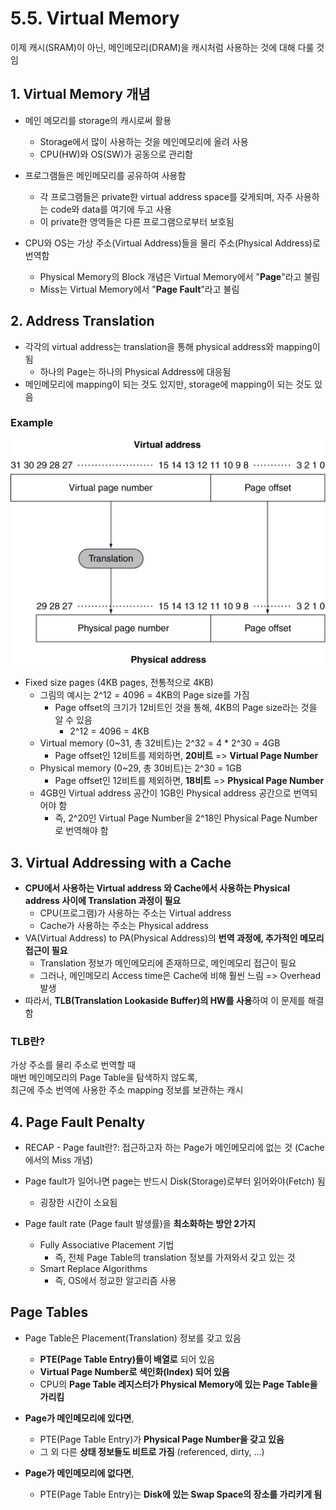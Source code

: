 # 5.5. Virtual Memory
이제 캐시(SRAM)이 아닌, 메인메모리(DRAM)을 캐시처럼 사용하는 것에 대해 다룰 것임

## 1. Virtual Memory 개념
* 메인 메모리를 storage의 캐시로써 활용
    * Storage에서 많이 사용하는 것을 메인메모리에 올려 사용
    * CPU(HW)와 OS(SW)가 공동으로 관리함

* 프로그램들은 메인메모리를 공유하여 사용함
    * 각 프로그램들은 private한 virtual address space를 갖게되며, 자주 사용하는 code와 data를 여기에 두고 사용
    * 이 private한 영역들은 다른 프로그램으로부터 보호됨

* CPU와 OS는 가상 주소(Virtual Address)들을 물리 주소(Physical Address)로 번역함
    * Physical Memory의 Block 개념은 Virtual Memory에서 "**Page**"라고 불림
    * Miss는 Virtual Memory에서 "**Page Fault**"라고 불림

## 2. Address Translation
* 각각의 virtual address는 translation을 통해 physical address와 mapping이 됨
    * 하나의 Page는 하나의 Physical Address에 대응됨
* 메인메모리에 mapping이 되는 것도 있지만, storage에 mapping이 되는 것도 있음

### Example
![virtual-addr_to_physical_addr](./image_files/virtual-addr_to_physical_addr.png)
* Fixed size pages (4KB pages, 전통적으로 4KB)
    * 그림의 예시는 2^12 = 4096 = 4KB의 Page size를 가짐
        * Page offset의 크기가 12비트인 것을 통해, 4KB의 Page size라는 것을 알 수 있음
            * 2^12 = 4096 = 4KB
    * Virtual memory (0~31, 총 32비트)는 2^32 = 4 * 2^30 = 4GB
        * Page offset인 12비트를 제외하면, **20비트** => **Virtual Page Number**
    * Physical memory (0~29, 총 30비트)는 2^30 = 1GB
        * Page offset인 12비트를 제외하면, **18비트** => **Physical Page Number**
    * 4GB인 Virtual address 공간이 1GB인 Physical address 공간으로 번역되어야 함
        * 즉, 2^20인 Virtual Page Number을 2^18인 Physical Page Number로 번역해야 함

## 3. Virtual Addressing with a Cache
* **CPU에서 사용하는 Virtual address 와 Cache에서 사용하는 Physical address 사이에 Translation 과정이 필요**
    * CPU(프로그램)가 사용하는 주소는 Virtual address
    * Cache가 사용하는 주소는 Physical address
* VA(Virtual Address) to PA(Physical Address)의 **번역 과정에, 추가적인 메모리 접근이 필요**
    * Translation 정보가 메인메모리에 존재하므로, 메인메모리 접근이 필요
    * 그러나, 메인메모리 Access time은 Cache에 비해 훨씬 느림 => Overhead 발생
* 따라서, **TLB(Translation Lookaside Buffer)의 HW를 사용**하여 이 문제를 해결함

### TLB란?
가상 주소를 물리 주소로 번역할 때  
매번 메인메모리의 Page Table을 탐색하지 않도록,  
최근에 주소 번역에 사용한 주소 mapping 정보를 보관하는 캐시  

## 4. Page Fault Penalty
* RECAP - Page fault란?: 접근하고자 하는 Page가 메인메모리에 없는 것 (Cache에서의 Miss 개념)

* Page fault가 일어나면 page는 반드시 Disk(Storage)로부터 읽어와야(Fetch) 됨
    * 굉장한 시간이 소요됨
* Page fault rate (Page fault 발생률)을 **최소화하는 방안 2가지**
    * Fully Associative Placement 기법
        * 즉, 전체 Page Table의 translation 정보를 가져와서 갖고 있는 것
    * Smart Replace Algorithms
        * 즉, OS에서 정교한 알고리즘 사용

## Page Tables
* Page Table은 Placement(Translation) 정보를 갖고 있음
    * **PTE(Page Table Entry)들이 배열로** 되어 있음
    * **Virtual Page Number로 색인화(Index) 되어 있음**
    * CPU의 **Page Table 레지스터가 Physical Memory에 있는 Page Table을 가리킴**

* **Page가 메인메모리에 있다면**,
    * PTE(Page Table Entry)가 **Physical Page Number을 갖고 있음**
    * 그 외 다른 **상태 정보들도 비트로 가짐** (referenced, dirty, ...)

* **Page가 메인메모리에 없다면**,
    * PTE(Page Table Entry)는 **Disk에 있는 Swap Space의 장소를 가리키게 됨**